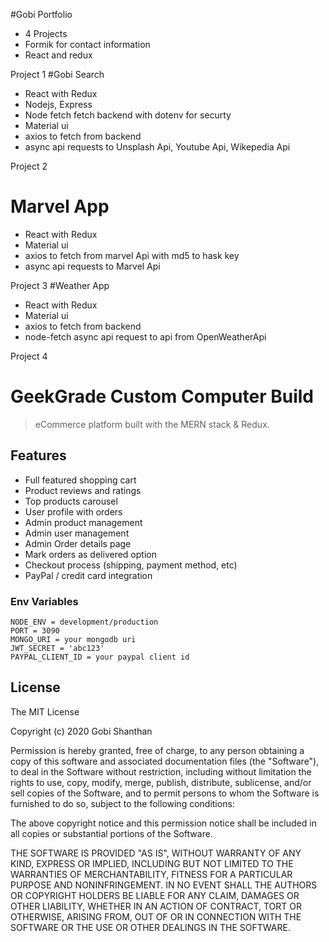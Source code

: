 
#Gobi Portfolio
- 4 Projects 
- Formik for contact information
- React and redux


Project 1
#Gobi Search
- React with Redux
- Nodejs, Express
- Node fetch fetch backend with dotenv for securty
- Material ui 
- axios to fetch from backend
- async api requests to Unsplash Api, Youtube Api, Wikepedia Api

Project 2
# Marvel App
- React with Redux
- Material ui 
- axios to fetch from marvel Api with md5 to hask key 
- async api requests to Marvel Api 


Project 3
#Weather App
- React with Redux
- Material ui 
- axios to fetch from backend 
- node-fetch  async api request to api from OpenWeatherApi 

Project 4
# GeekGrade Custom Computer Build

> eCommerce platform built with the MERN stack & Redux.
> 
## Features
- Full featured shopping cart
- Product reviews and ratings
- Top products carousel
- User profile with orders
- Admin product management
- Admin user management
- Admin Order details page
- Mark orders as delivered option
- Checkout process (shipping, payment method, etc)
- PayPal / credit card integration



### Env Variables

```
NODE_ENV = development/production
PORT = 3090
MONGO_URI = your mongodb uri
JWT_SECRET = 'abc123'
PAYPAL_CLIENT_ID = your paypal client id

```


## License

The MIT License

Copyright (c) 2020 Gobi Shanthan 

Permission is hereby granted, free of charge, to any person obtaining a copy
of this software and associated documentation files (the "Software"), to deal
in the Software without restriction, including without limitation the rights
to use, copy, modify, merge, publish, distribute, sublicense, and/or sell
copies of the Software, and to permit persons to whom the Software is
furnished to do so, subject to the following conditions:

The above copyright notice and this permission notice shall be included in
all copies or substantial portions of the Software.

THE SOFTWARE IS PROVIDED "AS IS", WITHOUT WARRANTY OF ANY KIND, EXPRESS OR
IMPLIED, INCLUDING BUT NOT LIMITED TO THE WARRANTIES OF MERCHANTABILITY,
FITNESS FOR A PARTICULAR PURPOSE AND NONINFRINGEMENT. IN NO EVENT SHALL THE
AUTHORS OR COPYRIGHT HOLDERS BE LIABLE FOR ANY CLAIM, DAMAGES OR OTHER
LIABILITY, WHETHER IN AN ACTION OF CONTRACT, TORT OR OTHERWISE, ARISING FROM,
OUT OF OR IN CONNECTION WITH THE SOFTWARE OR THE USE OR OTHER DEALINGS IN
THE SOFTWARE.
